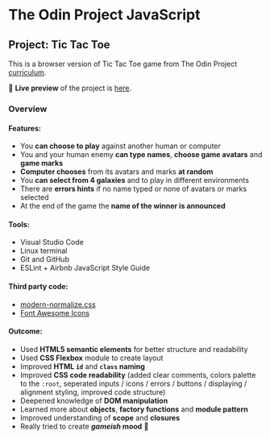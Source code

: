 # The Odin Project JavaScript
## Project: Tic Tac Toe
  This is a browser version of Tic Tac Toe game from The Odin Project [curriculum](https://www.theodinproject.com/paths/full-stack-javascript/courses/javascript/lessons/tic-tac-toe).

🔗 **Live preview** of the project is [here](https://mooniidev.github.io/tic-tac-toe-game/).

### Overview
#### **Features:**
* You **can choose to play** against another human or computer
* You and your human enemy **can type names**, **choose game avatars** and **game marks**
* **Computer chooses** from its avatars and marks **at random**
* You **can select from 4 galaxies** and to play in different environments
* There are **errors hints** if no name typed or none of avatars or marks selected
* At the end of the game the **name of the winner is announced**

#### **Tools:**
* Visual Studio Code
* Linux terminal
* Git and GitHub
* ESLint + Airbnb JavaScript Style Guide

#### **Third party code:**
* [modern-normalize.css](https://github.com/sindresorhus/modern-normalize)
* [Font Awesome Icons](https://fontawesome.com/)

#### **Outcome:**
* Used **HTML5 semantic elements** for better structure and readability
* Used **CSS Flexbox** module to create layout
* Improved **HTML `id`** and **`class` naming**
* Improved **CSS code readability** (added clear comments, colors palette to the `:root`, seperated inputs / icons / errors / buttons / displaying / alignment styling, improved code structure)
* Deepened knowledge of **DOM manipulation**
* Learned more about **objects**, **factory functions** and **module pattern**
* Improved understanding of **scope** and **closures**
* Really tried to create ***gameish* mood** 🌟
